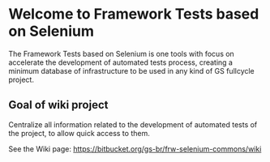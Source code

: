 # Welcome to Framework Tests based on Selenium

The Framework Tests based on Selenium is one tools with focus on accelerate the development of automated tests process, creating a minimum database of infrastructure to be used in any kind of GS fullcycle project.

## Goal of wiki project

Centralize all information related to the development of automated tests of the project, to allow quick access to them.

See the Wiki page: https://bitbucket.org/gs-br/frw-selenium-commons/wiki

